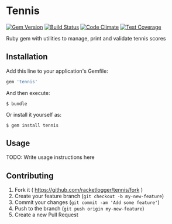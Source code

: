 # Tennis

[![Gem Version](https://badge.fury.io/rb/tennis.svg)](http://badge.fury.io/rb/tennis) [![Build Status](https://travis-ci.org/racketlogger/tennis.svg)](https://travis-ci.org/racketlogger/tennis) [![Code Climate](https://codeclimate.com/github/racketlogger/tennis/badges/gpa.svg)](https://codeclimate.com/github/racketlogger/tennis) [![Test Coverage](https://codeclimate.com/github/racketlogger/tennis/badges/coverage.svg)](https://codeclimate.com/github/racketlogger/tennis)

Ruby gem with utilities to manage, print and validate tennis scores


## Installation

Add this line to your application's Gemfile:

```ruby
gem 'tennis'
```

And then execute:

    $ bundle

Or install it yourself as:

    $ gem install tennis

## Usage

TODO: Write usage instructions here

## Contributing

1. Fork it ( https://github.com/racketlogger/tennis/fork )
2. Create your feature branch (`git checkout -b my-new-feature`)
3. Commit your changes (`git commit -am 'Add some feature'`)
4. Push to the branch (`git push origin my-new-feature`)
5. Create a new Pull Request
